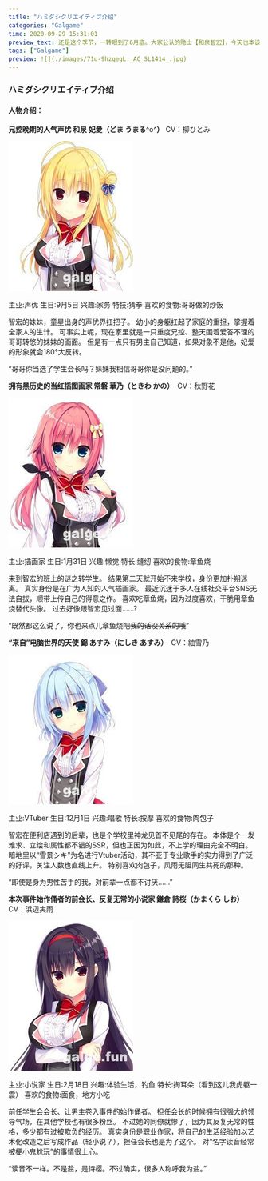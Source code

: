 ```yaml
---
title: "ハミダシクリエイティブ介绍"
categories: "Galgame"
time: 2020-09-29 15:31:01
preview_text: 还是这个季节，一转眼到了6月底。大家公认的隐士【和泉智宏】，今天也本该在教室偏安一隅，度过平静的一天，然后......
tags: ["Galgame"]
preview: ![](./images/71u-9hzqegL._AC_SL1414_.jpg)
---
```

### ハミダシクリエイティブ介绍

#### 人物介绍：

**兄控晚期的人气声优
和泉 妃愛（どま うまる**^o^**）** CV：柳ひとみ

![](./images/1601359421916.jpg)

主业:声优     生日:9月5日
兴趣:家务     特技:猜拳
喜欢的食物:哥哥做的炒饭

智宏的妹妹，童星出身的声优界扛把子。
幼小的身躯扛起了家庭的重担，掌握着全家人的生计。
可事实上呢，现在家里就是一只重度兄控、整天围着爱答不理的哥哥转悠的妹妹的画面。
但是有一点只有男主自己知道，如果对象不是他，妃爱的形象就会180°大反转。

“哥哥你当选了学生会长吗？妹妹我相信哥哥你是没问题的。”

**拥有黑历史的当红插图画家
常磐 華乃（ときわ かの）**　CV：秋野花

![](./images/1601359421917.jpg)

主业:插画家     生日:1月31日
兴趣:懒觉     特长:缝纫
喜欢的食物:章鱼烧

来到智宏的班上的谜之转学生。
结果第二天就开始不来学校，身份更加扑朔迷离。
真实身份是在广为人知的人气插画家。
最近沉迷于多人在线社交平台SNS无法自拔，顺带上传自己的得意之作。
喜欢吃章鱼烧，因为过度喜欢，干脆用章鱼烧替代头像。
过去好像跟智宏见过面……?

“既然都这么说了，你也来点儿章鱼烧吧~~我的话没关系的哦~~”

**“来自”电脑世界的天使**
**錦 あすみ（にしき あすみ）**　CV：紬雪乃

![](./images/1601359421926.jpg)

主业:VTuber     生日:12月1日
兴趣:唱歌     特长:按摩
喜欢的食物:肉包子

智宏在便利店遇到的后辈，也是个学校里神龙见首不见尾的存在。
本体是个一发难求、立绘和属性都不错的SSR，但也正因为如此，不上学的理由完全不明白。
暗地里以“雪景シキ”为名进行Vtuber活动，其不亚于专业歌手的实力得到了广泛的好评，关注人数也直线上升。
特别喜欢肉包子，风雨无阻同生共死的那种。

“即使是身为男性苦手的我，对前辈一点都不讨厌……”

**本次事件始作俑者的前会长、反复无常的小说家
鎌倉 詩桜（かまくら しお）**　CV：浜辺実雨

![](./images/1601359421929.jpg)

主业:小说家     生日:2月18日
兴趣:体验生活，钓鱼     特长:掏耳朵（看到这儿我虎躯一震）
喜欢的食物:面食，地方小吃

前任学生会会长、让男主卷入事件的始作俑者。
担任会长的时候拥有很强大的领导气场，在其他学校也有很多粉丝。
不过她的同僚就惨了，因为其反复无常的性格，多少都有过被欺负的经历。
真实身份是职业作家，将自己的生活经验加以艺术化改造之后写成作品（轻小说？），担任会长也是为了这个。
对“名字读音经常被梗小鬼尬玩”的事情很上心。

“读音不一样。不是盐，是诗樱。不过确实，很多人称呼我为盐。”